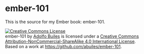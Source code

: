 # ember-101

This is the source for my Ember book: ember-101.



<a rel="license" href="http://creativecommons.org/licenses/by-nc-sa/4.0/"><img alt="Creative Commons License" style="border-width:0" src="https://i.creativecommons.org/l/by-nc-sa/4.0/88x31.png" /></a><br /><span xmlns:dct="http://purl.org/dc/terms/" href="http://purl.org/dc/dcmitype/Text" property="dct:title" rel="dct:type">ember-101</span> by <a xmlns:cc="http://creativecommons.org/ns#" href="https://leanpub.com/ember-101" property="cc:attributionName" rel="cc:attributionURL">Adolfo Builes</a> is licensed under a <a rel="license" href="http://creativecommons.org/licenses/by-nc-sa/4.0/">Creative Commons Attribution-NonCommercial-ShareAlike 4.0 International License</a>.<br />Based on a work at <a xmlns:dct="http://purl.org/dc/terms/" href="https://github.com/abuiles/ember-101" rel="dct:source">https://github.com/abuiles/ember-101</a>.
